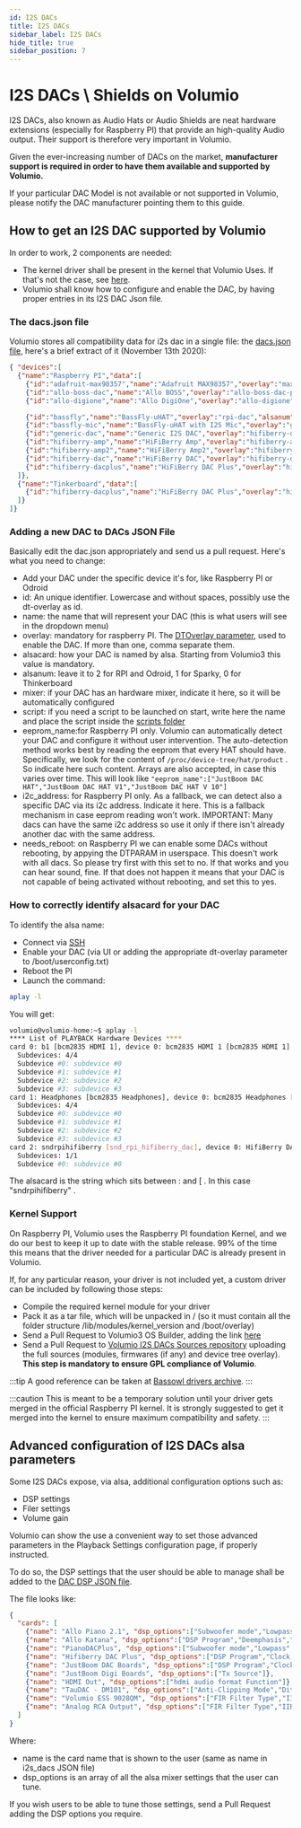 ```yaml
---
id: I2S DACs
title: I2S DACs
sidebar_label: I2S DACs
hide_title: true
sidebar_position: 7
---
```


# I2S DACs \ Shields on Volumio

I2S DACs, also known as Audio Hats or Audio Shields are neat hardware extensions (especially for Raspberry PI) that provide an high-quality Audio output. Their support is therefore
very important in Volumio.

Given the ever-increasing number of DACs on the market, **manufacturer support is required in order to have them available and supported by Volumio.**

If your particular DAC Model is not available or not supported in Volumio, please notify the DAC manufacturer pointing them to this guide.

## How to get an I2S DAC supported by Volumio

In order to work, 2 components are needed:

* The kernel driver shall be present in the kernel that Volumio Uses. If that's not the case, see [here](#kernel-support).
* Volumio shall know how to configure and enable the DAC, by having proper entries in its I2S DAC Json file.

### The dacs.json file

Volumio stores all compatibility data for i2s dac in a single file: the  [dacs.json file](https://github.com/volumio/volumio3-backend/blob/master/app/plugins/system_controller/i2s_dacs/dacs.json),
here's a brief extract of it (November 13th 2020):

```json
{ "devices":[
  {"name":"Raspberry PI","data":[
    {"id":"adafruit-max98357","name":"Adafruit MAX98357","overlay":"max98357a","alsanum":"2","alsacard":"MAX98357A","mixer":"","modules":"","script":"","needsreboot":"yes"},
    {"id":"allo-boss-dac","name":"Allo BOSS","overlay":"allo-boss-dac-pcm512x-audio","alsanum":"2","alsacard":"BossDAC","mixer":"Digital","modules":"","script":"","needsreboot":"yes"},
    {"id":"allo-digione","name":"Allo DigiOne","overlay":"allo-digione","alsanum":"2","alsacard":"sndallodigione","mixer":"","modules":"","script":"","needsreboot":"yes"},

    {"id":"bassfly","name":"BassFly-uHAT","overlay":"rpi-dac","alsanum":"2","alsacard":"sndrpirpidac","mixer":"","modules":"","script":"bassfly-init.sh","needsreboot":"yes"},
    {"id":"bassfly-mic","name":"BassFly-uHAT with I2S Mic","overlay":"googlevoicehat-soundcard","alsanum":"2","alsacard":"sndrpigooglevoi","mixer":"","modules":"","script":"bassfly-init.sh","needsreboot":"yes"},
    {"id":"generic-dac","name":"Generic I2S DAC","overlay":"hifiberry-dac","alsanum":"2","alsacard":"sndrpihifiberry","mixer":"","modules":"","script":"","needsreboot":"yes"},
    {"id":"hifiberry-amp","name":"HiFiBerry Amp","overlay":"hifiberry-amp","alsanum":"2","mixer":"Master","modules":"","script":"","needsreboot":"yes"},
    {"id":"hifiberry-amp2","name":"HiFiBerry Amp2","overlay":"hifiberry-dacplus","alsanum":"2","alsacard":"sndrpihifiberry","mixer":"Digital","modules":"","script":"","eeprom_name":"HiFiBerry DAC+","i2c_address":"4d","needsreboot":"no"},
    {"id":"hifiberry-dac","name":"HiFiBerry DAC","overlay":"hifiberry-dac","alsanum":"2","alsacard":"sndrpihifiberry","mixer":"","modules":"","script":"","needsreboot":"yes"},
    {"id":"hifiberry-dacplus","name":"HiFiBerry DAC Plus","overlay":"hifiberry-dacplus","alsanum":"2","alsacard":"sndrpihifiberry","mixer":"Digital","modules":"","script":"","eeprom_name":"HiFiBerry DAC+","i2c_address":"4d","needsreboot":"no"}
  ]},
  {"name":"Tinkerboard","data":[
    {"id":"hifiberry-dacplus","name":"HiFiBerry DAC Plus","overlay":"hifiberry-dacplus","alsanum":"0","mixer":"Digital","modules":"","script":"","needsreboot":"yes"}
  ]}
]}

```


### Adding a new DAC to DACs JSON File

Basically edit the dac.json appropriately and send us a pull request. Here's what you need to change:

* Add your DAC under the specific device it's for, like Raspberry PI or Odroid
* id: An unique identifier. Lowercase and without spaces, possibly use the dt-overlay as id.
* name: the name that will represent your DAC (this is what users will see in the dropdown menu)
* overlay: mandatory for raspberry PI. The [DTOverlay parameter](https://www.raspberrypi.org/documentation/configuration/device-tree.md),  used to enable the DAC. If more than one, comma separate them.
* alsacard: how your DAC is named by alsa. Starting from Volumio3 this value is mandatory.
* alsanum: leave it to 2 for RPI and Odroid, 1 for Sparky, 0 for Thinkerboard
* mixer: if your DAC has an hardware mixer, indicate it here, so it will be automatically configured
* script: if you need a script to be launched on start, write here the name and place the script inside the  [scripts folder](https://github.com/volumio/volumio3-backend/tree/master/app/plugins/system_controller/i2s_dacs/scripts)
* eeprom_name:for Raspberry PI only. Volumio can automatically detect your DAC and configure it without user intervention. The auto-detection method works best by reading the eeprom that every HAT should have. Specifically, we look for the content of `/proc/device-tree/hat/product` . So indicate here such content. Arrays are also accepted, in case this varies over time. This will look like `"eeprom_name":["JustBoom DAC HAT","JustBoom DAC HAT V1","JustBoom DAC HAT V 10"]`
* i2c_address: for Raspberry PI only. As a fallback, we can detect also a specific DAC via its i2c address. Indicate it here. This is a fallback mechanism in case eeprom reading won't work. IMPORTANT: Many dacs can have the same i2c address so use it only if there isn't  already another dac with the same address.
* needs_reboot: on Raspberry PI we can enable some DACs without rebooting, by appying the DTPARAM in userspace. This doesn't work with all dacs. So please try first with this set to no. If that works and you can hear sound, fine. If that does not happen it means that your DAC is not capable of being activated without rebooting, and set this to yes.

### How to correctly identify alsacard for your DAC

To identify the alsa name:

* Connect via [SSH](/SSH%20Connection)
* Enable your DAC (via UI or adding the appropriate dt-overlay parameter to /boot/userconfig.txt)
* Reboot the PI
* Launch the command:

```bash
aplay -l
```

You will get:

```bash
volumio@volumio-home:~$ aplay -l
**** List of PLAYBACK Hardware Devices ****
card 0: b1 [bcm2835 HDMI 1], device 0: bcm2835 HDMI 1 [bcm2835 HDMI 1]
  Subdevices: 4/4
  Subdevice #0: subdevice #0
  Subdevice #1: subdevice #1
  Subdevice #2: subdevice #2
  Subdevice #3: subdevice #3
card 1: Headphones [bcm2835 Headphones], device 0: bcm2835 Headphones [bcm2835 Headphones]
  Subdevices: 4/4
  Subdevice #0: subdevice #0
  Subdevice #1: subdevice #1
  Subdevice #2: subdevice #2
  Subdevice #3: subdevice #3
card 2: sndrpihifiberry [snd_rpi_hifiberry_dac], device 0: HifiBerry DAC HiFi pcm5102a-hifi-0 [HifiBerry DAC HiFi pcm5102a-hifi-0]
  Subdevices: 1/1
  Subdevice #0: subdevice #0
```

The alsacard is the string which sits between : and [ . In this case "sndrpihifiberry" .

### Kernel Support

On Raspberry PI, Volumio uses the Raspberry PI foundation Kernel, and we do our best to keep it up to date with the stable release.
99% of the time this means that the driver needed for a particular DAC is already present in Volumio.

If, for any particular reason, your driver is not included yet, a custom driver can be included by following those steps:

* Compile the required kernel module for your driver
* Pack it as a tar file, which will be unpacked in / (so it must contain all the folder structure /lib/modules/kernel_version and /boot/overlay)
* Send a Pull Request to Volumio3 OS Builder, adding the link [here](https://github.com/volumio/volumio3-os/blob/eb54e7ce35ffc7a5ee691ae7c2b6186fb2134407/recipes/devices/pi.sh#L170)
* Send a Pull Request to [Volumio I2S DACs Sources repository](https://github.com/volumio/volumio-i2s-dacs-sources) uploading the full sources (modules, firmwares (if any) and device tree overlay). **This step is mandatory to ensure GPL compliance of Volumio**.

:::tip
A good reference can be taken at [Bassowl drivers archive](https://raw.githubusercontent.com/Darmur/bassowl-hat/master/driver/archives/modules-rpi-5.4.83-bassowl.tar.gz).
:::

:::caution
This is meant to be a temporary solution until your driver gets merged in the official Raspberry PI kernel. It is strongly suggested to get it merged into the kernel to ensure maximum compatibility and safety.
:::

## Advanced configuration of I2S DACs alsa parameters

Some I2S DACs expose, via alsa, additional configuration options such as:
* DSP settings
* Filer settings
* Volume gain

Volumio can show the use a convenient way to set those advanced parameters in the Playback Settings configuration page, if properly instructed.

To do so, the DSP settings that the user should be able to manage shall be added to the [DAC DSP JSON file](https://github.com/volumio/volumio3-backend/blob/master/app/plugins/audio_interface/alsa_controller/dac_dsp.json).

The file looks like:

```json
{
  "cards": [
	{"name": "Allo Piano 2.1", "dsp_options":["Subwoofer mode","Lowpass","Dual Mode", "DSP Program"]},
	{"name": "Allo Katana", "dsp_options":["DSP Program","Deemphasis","DoP"]},
	{"name": "PianoDACPlus", "dsp_options":["Subwoofer mode","Lowpass","Dual Mode", "DSP Program"]},
	{"name": "Hifiberry DAC Plus", "dsp_options":["DSP Program","Clock Missing Period"]},
	{"name": "JustBoom DAC Boards", "dsp_options":["DSP Program","Clock Missing Period"]},
	{"name": "JustBoom Digi Boards", "dsp_options":["Tx Source"]},
	{"name": "HDMI Out", "dsp_options":["hdmi audio format Function"]},
	{"name": "TauDAC - DM101", "dsp_options":["Anti-Clipping Mode","Dither","Filter"]},
	{"name": "Volumio ESS 9028QM", "dsp_options":["FIR Filter Type","IIR Filter Select"]},
	{"name": "Analog RCA Output", "dsp_options":["FIR Filter Type","IIR Filter Select"]}
  ]
}
```

Where:
* name is the card name that is shown to the user (same as name in i2s_dacs JSON file)
* dsp_options is an array of all the alsa mixer settings that the user can tune.

If you wish users to be able to tune those settings, send a Pull Request adding the DSP options you require.
